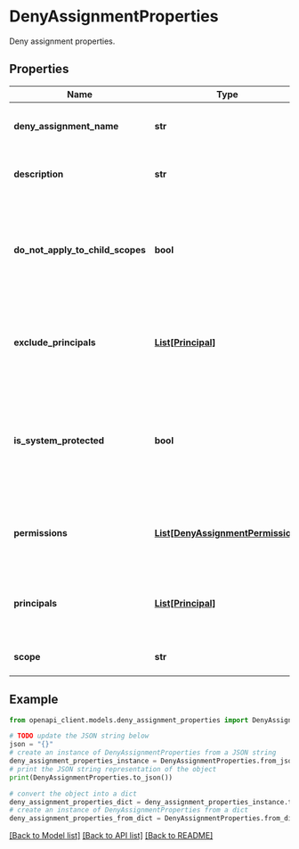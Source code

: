 # DenyAssignmentProperties

Deny assignment properties.

## Properties

Name | Type | Description | Notes
------------ | ------------- | ------------- | -------------
**deny_assignment_name** | **str** | The display name of the deny assignment. | [optional] 
**description** | **str** | The description of the deny assignment. | [optional] 
**do_not_apply_to_child_scopes** | **bool** | Determines if the deny assignment applies to child scopes. Default value is false. | [optional] 
**exclude_principals** | [**List[Principal]**](Principal.md) | Array of principals to which the deny assignment does not apply. | [optional] 
**is_system_protected** | **bool** | Specifies whether this deny assignment was created by Azure and cannot be edited or deleted. | [optional] 
**permissions** | [**List[DenyAssignmentPermission]**](DenyAssignmentPermission.md) | An array of permissions that are denied by the deny assignment. | [optional] 
**principals** | [**List[Principal]**](Principal.md) | Array of principals to which the deny assignment applies. | [optional] 
**scope** | **str** | The deny assignment scope. | [optional] 

## Example

```python
from openapi_client.models.deny_assignment_properties import DenyAssignmentProperties

# TODO update the JSON string below
json = "{}"
# create an instance of DenyAssignmentProperties from a JSON string
deny_assignment_properties_instance = DenyAssignmentProperties.from_json(json)
# print the JSON string representation of the object
print(DenyAssignmentProperties.to_json())

# convert the object into a dict
deny_assignment_properties_dict = deny_assignment_properties_instance.to_dict()
# create an instance of DenyAssignmentProperties from a dict
deny_assignment_properties_from_dict = DenyAssignmentProperties.from_dict(deny_assignment_properties_dict)
```
[[Back to Model list]](../README.md#documentation-for-models) [[Back to API list]](../README.md#documentation-for-api-endpoints) [[Back to README]](../README.md)



